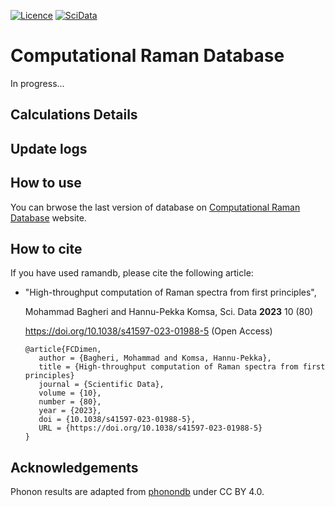 [![Licence](https://img.shields.io/github/license/mbagheri20/ramandb/ramandb.svg)](LICENSE.txt)
[![SciData](https://img.shields.io/badge/Sci._Data-Bagheri_M.%26_Komsa_H.P._(2023)-red)](https://doi.org/10.1038/s41597-023-01988-5)

# Computational Raman Database

In progress...

## Calculations Details

## Update logs


## How to use


You can brwose the last version of database on [Computational Raman Database](https://ramandb.oulu.fi/) website.



## How to cite

If you have used ramandb, please cite the following article:

- "High-throughput computation of Raman spectra from first principles",

  Mohammad Bagheri and Hannu-Pekka Komsa, Sci. Data **2023** 10 (80)

  https://doi.org/10.1038/s41597-023-01988-5  (Open Access)

  ```
  @article{FCDimen,
     author = {Bagheri, Mohammad and Komsa, Hannu-Pekka},
     title = {High-throughput computation of Raman spectra from first principles}
     journal = {Scientific Data},
     volume = {10},
     number = {80},
     year = {2023},
     doi = {10.1038/s41597-023-01988-5},
     URL = {https://doi.org/10.1038/s41597-023-01988-5}
  }
  ```
  
## Acknowledgements

Phonon results are adapted from [phonondb](http://phonondb.mtl.kyoto-u.ac.jp/index.html) under CC BY 4.0.

